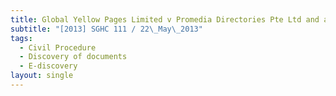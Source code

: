 ```yaml
---
title: Global Yellow Pages Limited v Promedia Directories Pte Ltd and another suit
subtitle: "[2013] SGHC 111 / 22\_May\_2013"
tags:
  - Civil Procedure
  - Discovery of documents
  - E-discovery
layout: single
---
```


